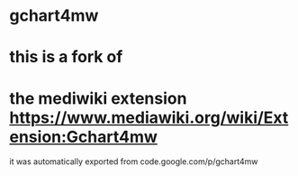 # gchart4mw
# this is a fork of
# the mediwiki extension https://www.mediawiki.org/wiki/Extension:Gchart4mw
it was automatically exported from code.google.com/p/gchart4mw



